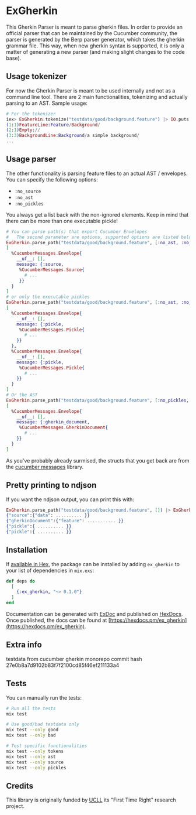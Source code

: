 # ExGherkin

This Gherkin Parser is meant to parse gherkin files. In order to provide an official parser that can be maintained by the Cucumber community, the parser is generated by the Berp parser generator, which takes the gherkin grammar file. This way, when new gherkin syntax is supported, it is only a matter of generating a new parser (and making slight changes to the code base).

## Usage tokenizer

For now the Gherkin Parser is meant to be used internally and not as a command line tool. There are 2 main functionalities, tokenizing and actually parsing to an AST. Sample usage:

```elixir
# For the tokenizer
iex> ExGherkin.tokenize("testdata/good/background.feature") |> IO.puts
(1:1)FeatureLine:Feature/Background/
(2:1)Empty://
(3:3)BackgroundLine:Background/a simple background/
...
```

## Usage parser

The other functionality is parsing feature files to an actual AST / envelopes. You can specify the following options:

* `:no_source`
* `:no_ast`
* `:no_pickles`

You always get a list back with the non-ignored elements. Keep in mind that there can be more than one executable pickle!

```elixir
# You can parse path(s) that export Cucumber Envelopes
#   The second parameter are options, supported options are listed below
ExGherkin.parse_path("testdata/good/background.feature", [:no_ast, :no_pickles])
[
  %CucumberMessages.Envelope{
    __uf__: [],
    message: {:source,
     %CucumberMessages.Source{
       # ...
     }}
  }
]
# or only the executable pickles
ExGherkin.parse_path("testdata/good/background.feature", [:no_ast, :no_source])
[
  %CucumberMessages.Envelope{
    __uf__: [],
    message: {:pickle,
     %CucumberMessages.Pickle{
       # ...
    }}
  },
  %CucumberMessages.Envelope{
    __uf__: [],
    message: {:pickle,
     %CucumberMessages.Pickle{
       # ...
    }}
  }
]
# Or the AST
ExGherkin.parse_path("testdata/good/background.feature", [:no_pickles, :no_source])
[
  %CucumberMessages.Envelope{
    __uf__: [],
    message: {:gherkin_document,
     %CucumberMessages.GherkinDocument{
       # ...
    }}
  }
]
```

As you've probably already surmised, the structs that you get back are from the [cucumber messages](https://github.com/WannesFransen1994/ex_cucumber_messages) library.

## Pretty printing to ndjson

If you want the ndjson output, you can print this with:

```elixir
ExGherkin.parse_path("testdata/good/background.feature", []) |> ExGherkin.print_messages(:ndjson) |> IO.puts
{"source":{"data": .......... }}
{"gherkinDocument":{"feature": ........... }}
{"pickle":{ .......... }}
{"pickle":{ .......... }}
```

## Installation

If [available in Hex](https://hex.pm/docs/publish), the package can be installed
by adding `ex_gherkin` to your list of dependencies in `mix.exs`:

```elixir
def deps do
  [
    {:ex_gherkin, "~> 0.1.0"}
  ]
end
```

Documentation can be generated with [ExDoc](https://github.com/elixir-lang/ex_doc)
and published on [HexDocs](https://hexdocs.pm). Once published, the docs can
be found at [https://hexdocs.pm/ex_gherkin](https://hexdocs.pm/ex_gherkin).

## Extra info

testdata from cucumber gherkin monorepo commit hash 27e0b8a7d9102b83f7f2100cd85f46ef211133a4

## Tests

You can manually run the tests:

```bash
# Run all the tests
mix test

# Use good/bad testdata only
mix test --only good
mix test --only bad

# Test specific functionalities
mix test --only tokens
mix test --only ast
mix test --only source
mix test --only pickles
```

## Credits

This library is originally funded by [UCLL](https://www.ucll.be) its "First Time Right" research project.
